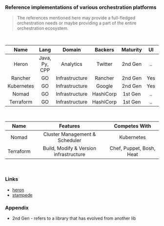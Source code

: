 ### Reference implementations of various orchestration platforms

> The references mentioned here may provide a full-fledged orchestration needs
or maybe providing a part of the entire orchestration ecosystem.

<br />

| Name          | Lang          | Domain         | Backers  | Maturity  | UI     | Active | 
| :-----------: |:-------------:| :-------:      | :-----:  | :-----:   | :---:  |  :---: |
| Heron         | Java, Py, CPP |  Analytics     | Twitter  | 2nd Gen   |  ..    | Yes    |
| Rancher       | GO            | Infrastructure | Rancher  | 2nd Gen   |  Yes   | No     |
| Kubernetes    | GO            | Infrastructure | Google   | 2nd Gen   |  Yes   | Yes    |
| Nomad         | GO            | Infrastructure | HashiCorp| 1st Gen   |  ..    | Yes    |
| Terraform     | GO            | Infrastructure | HashiCorp| 1st Gen   |  ..    | Yes    |

<br />

| Name          | Features                                             | Competes With            |
| :-----------: | :--------------------------------------------------: | :-----------------------:|
| Nomad         | Cluster Management & Scheduler                       | Kubernetes               |
| Terraform     | Build, Modify & Version infrastructure               | Chef, Puppet, Bosh, Heat |

<br />

### Links

- [heron](https://github.com/twitter/heron/tree/master/heron)
- [stampede](https://github.com/cattleio/stampede)


### Appendix

- 2nd Gen - refers to a library that has evolved from another lib
